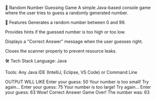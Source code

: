 🎲 Random Number Guessing Game
A simple Java-based console game where the user tries to guess a randomly generated number.

📌 Features
Generates a random number between 0 and 99.

Provides hints if the guessed number is too high or too low.

Displays a "Correct Answer" message when the user guesses right.

Closes the scanner properly to prevent resource leaks.

🛠 Tech Stack
Language: Java

Tools: Any Java IDE (IntelliJ, Eclipse, VS Code) or Command Line

OUTPUT WILL LIKE
Enter your guess: 50
Your number is too small! Try again...
Enter your guess: 75
Your number is too large! Try again...
Enter your guess: 63
Wow! Correct Answer
Game Over! The number was: 63
